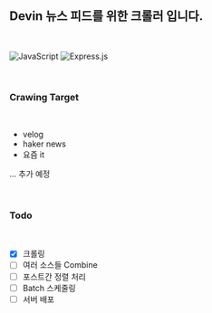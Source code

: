 ## Devin 뉴스 피드를 위한 크롤러 입니다.

<br/>

![JavaScript](https://img.shields.io/badge/javascript-%23323330.svg?style=for-the-badge&logo=javascript&logoColor=%23F7DF1E)
![Express.js](https://img.shields.io/badge/express.js-%23404d59.svg?style=for-the-badge&logo=express&logoColor=%2361DAFB)

<br/>

### Crawing Target

<br/>

- velog
- haker news
- 요즘 it

... 추가 예정

<br/>

### Todo

<br/>

- [x] 크롤링
- [ ] 여러 소스들 Combine
- [ ] 포스트간 정렬 처리
- [ ] Batch 스케줄링
- [ ] 서버 배포
